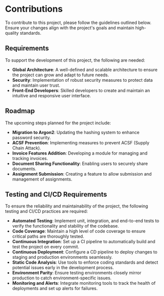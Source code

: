 # Contributions

To contribute to this project, please follow the guidelines outlined below. Ensure your changes align with the project's goals and maintain high-quality standards.

## Requirements

To support the development of this project, the following are needed:

- **Global Architecture**: A well-defined and scalable architecture to ensure the project can grow and adapt to future needs.
- **Security**: Implementation of robust security measures to protect data and maintain user trust.
- **Front-End Developers**: Skilled developers to create and maintain an intuitive and responsive user interface.

## Roadmap

The upcoming steps planned for the project include:

- **Migration to Argon2**: Updating the hashing system to enhance password security.
- **ACSF Prevention**: Implementing measures to prevent ACSF (Supply Chain Attack).
- **Invoice Features Addition**: Developing a module for managing and tracking invoices.
- **Document Sharing Functionality**: Enabling users to securely share documents.
- **Assignment Submission**: Creating a feature to allow submission and management of assignments.

## Testing and CI/CD Requirements

To ensure the reliability and maintainability of the project, the following testing and CI/CD practices are required:

- **Automated Testing**: Implement unit, integration, and end-to-end tests to verify the functionality and stability of the codebase.
- **Code Coverage**: Maintain a high level of code coverage to ensure critical paths are thoroughly tested.
- **Continuous Integration**: Set up a CI pipeline to automatically build and test the project on every commit.
- **Continuous Deployment**: Configure a CD pipeline to deploy changes to staging and production environments seamlessly.
- **Static Code Analysis**: Use tools to enforce coding standards and detect potential issues early in the development process.
- **Environment Parity**: Ensure testing environments closely mirror production to catch environment-specific issues.
- **Monitoring and Alerts**: Integrate monitoring tools to track the health of deployments and set up alerts for failures.
